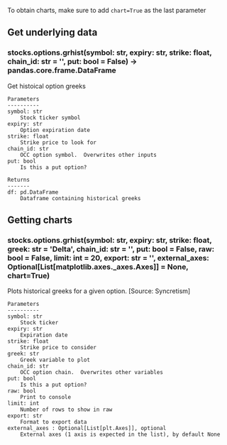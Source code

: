 To obtain charts, make sure to add `chart=True` as the last parameter

## Get underlying data 
### stocks.options.grhist(symbol: str, expiry: str, strike: float, chain_id: str = '', put: bool = False) -> pandas.core.frame.DataFrame

Get histoical option greeks

    Parameters
    ----------
    symbol: str
        Stock ticker symbol
    expiry: str
        Option expiration date
    strike: float
        Strike price to look for
    chain_id: str
        OCC option symbol.  Overwrites other inputs
    put: bool
        Is this a put option?

    Returns
    -------
    df: pd.DataFrame
        Dataframe containing historical greeks

## Getting charts 
### stocks.options.grhist(symbol: str, expiry: str, strike: float, greek: str = 'Delta', chain_id: str = '', put: bool = False, raw: bool = False, limit: int = 20, export: str = '', external_axes: Optional[List[matplotlib.axes._axes.Axes]] = None, chart=True)

Plots historical greeks for a given option. [Source: Syncretism]

    Parameters
    ----------
    symbol: str
        Stock ticker
    expiry: str
        Expiration date
    strike: float
        Strike price to consider
    greek: str
        Greek variable to plot
    chain_id: str
        OCC option chain.  Overwrites other variables
    put: bool
        Is this a put option?
    raw: bool
        Print to console
    limit: int
        Number of rows to show in raw
    export: str
        Format to export data
    external_axes : Optional[List[plt.Axes]], optional
        External axes (1 axis is expected in the list), by default None
